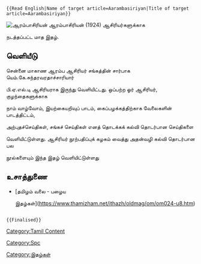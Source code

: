 ```{=mediawiki}
{{Read English|Name of target article=Aarambasiriyan|Title of target article=Aarambasiriyan}}
```
![ஆரம்பாசிரியன்](அரம்ப.jpg "ஆரம்பாசிரியன்") ஆரம்பாசிரியன் (1924) ஆசிரியர்களுக்காக
நடத்தப்பட்ட மாத இதழ்.

## வெளியீடு

சென்னை மாகாண ஆரம்ப ஆசிரியர் சங்கத்தின் சார்பாக யெம்.கே.சுந்தரவரதாச்சாரியார்
பி.ஏ.எல்.டி ஆசிரியராக இருந்து வெளியிட்டது. ஒப்பற்ற ஓர் ஆசிரியர், குழந்தைகளுக்காக
நாம் வாழ்வோம், இயற்கையறிவுப் பாடம், கைப்பழக்கத்திற்காக வேலைகளின் பாடத்திட்டம்,
அற்புதச்செய்திகள், சங்கச் செய்திகள் எனத் தொடக்கக் கல்வி தொடர்பான செய்திகளை
வெளியிட்டுள்ளது. ஆசிரியர் நூற்பதிப்புக் கழகம் வைத்து அதன்வழி கல்வி தொடர்பான பல
நூல்களையும் இந்த இதழ் வெளியிட்டுள்ளது

## உசாத்துணை

-   [தமிழம் வலை - பழைய
    இதழ்கள்](https://www.thamizham.net/ithazh/oldmag/om/om024-u8.htm)

```{=mediawiki}
{{Finalised}}
```
[Category:Tamil Content](Category:Tamil_Content "wikilink")
[Category:Spc](Category:Spc "wikilink")
[Category:இதழ்கள்](Category:இதழ்கள் "wikilink")
